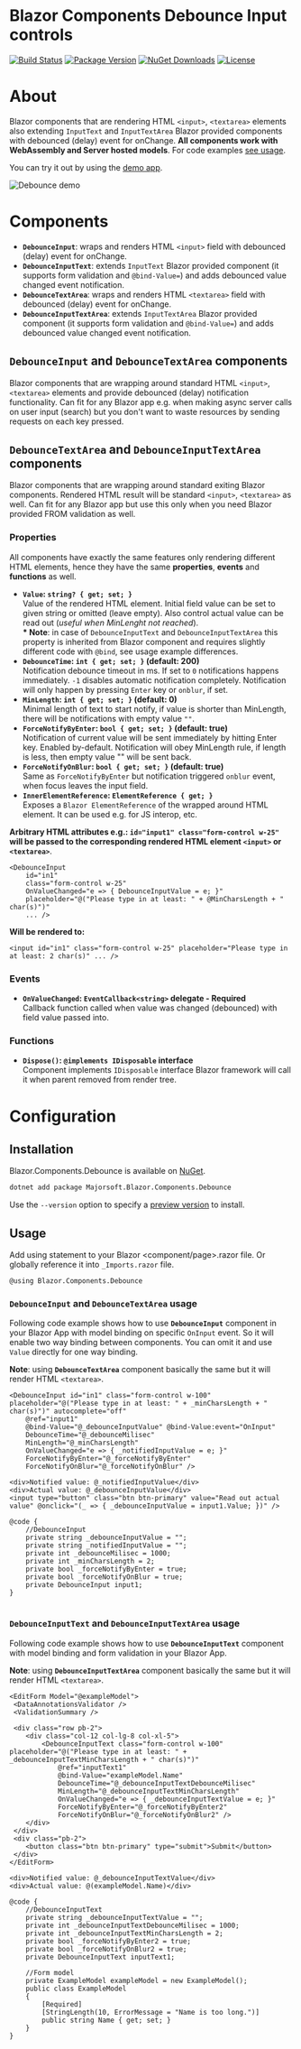 Blazor Components Debounce Input controls
============
[![Build Status](https://dev.azure.com/major-soft/GitHub/_apis/build/status/blazor-components/blazor-components-build-check)](https://dev.azure.com/major-soft/GitHub/_build/latest?definitionId=6)
[![Package Version](https://img.shields.io/nuget/v/Majorsoft.Blazor.Components.Debounce?label=Latest%20Version)](https://www.nuget.org/packages/Majorsoft.Blazor.Components.Debounce/)
[![NuGet Downloads](https://img.shields.io/nuget/dt/Majorsoft.Blazor.Components.Debounce?label=Downloads)](https://www.nuget.org/packages/Majorsoft.Blazor.Components.Debounce/)
[![License](https://img.shields.io/badge/License-MIT-green.svg)](https://github.com/majorimi/blazor-components/blob/master/LICENSE)

# About

Blazor components that are rendering HTML `<input>`, `<textarea>` elements also extending `InputText` and `InputTextArea` Blazor provided components with debounced (delay) event for onChange. **All components work with WebAssembly and Server hosted models**. 
For code examples [see usage](https://github.com/majorimi/blazor-components/blob/master/src/Blazor.Components.TestApps.Common/Components/Debounce.razor).

You can try it out by using the [demo app](https://blazorextensions.z6.web.core.windows.net/debounceinput).

![Debounce demo](https://github.com/majorimi/blazor-components/raw/master/.github/docs/gifs/debounce.gif)

# Components

- **`DebounceInput`**: wraps and renders HTML `<input>` field with debounced (delay) event for onChange.
- **`DebounceInputText`**: extends `InputText` Blazor provided component (it supports form validation and `@bind-Value=`) and adds debounced value changed event notification.
- **`DebounceTextArea`**: wraps and renders HTML `<textarea>` field with debounced (delay) event for onChange.
- **`DebounceInputTextArea`**: extends `InputTextArea` Blazor provided component (it supports form validation and `@bind-Value=`) and adds debounced value changed event notification.

## `DebounceInput` and `DebounceTextArea` components

Blazor components that are wrapping around standard  HTML `<input>`, `<textarea>` elements and provide debounced (delay) notification functionality.
Can fit for any Blazor app e.g. when making async server calls on user input (search) but you don't want to waste resources by sending requests on each key pressed. 

## `DebounceTextArea` and `DebounceInputTextArea` components

Blazor components that are wrapping around standard exiting Blazor components. Rendered HTML result will be standard `<input>`, `<textarea>` as well.
Can fit for any Blazor app but use this only when you need Blazor provided FROM validation as well.

### Properties

All components have exactly the same features only rendering different HTML elements, hence 
they have the same **properties**, **events** and **functions** as well.

- **`Value`: `string? { get; set; }`** <br />
  Value of the rendered HTML element. Initial field value can be set to given string or omitted (leave empty). 
  Also control actual value can be read out (_useful when MinLenght not reached_).
  <br />**\* Note**: in case of `DebounceInputText` and `DebounceInputTextArea` this property is inherited from Blazor
  component and requires slightly different code with `@bind`, see usage example differences.
- **`DebounceTime`: `int { get; set; }` (default: 200)** <br />
  Notification debounce timeout in ms. If set to `0` notifications happens immediately. `-1` disables automatic notification completely. Notification will only happen by pressing `Enter` key or `onblur`, if set.
- **`MinLength`: `int { get; set; }` (default: 0)** <br />
  Minimal length of text to start notify, if value is shorter than MinLength, there will be notifications with empty value `""`.
- **`ForceNotifyByEnter`: `bool { get; set; }` (default: true)** <br />
  Notification of current value will be sent immediately by hitting Enter key. Enabled by-default. Notification will obey MinLength rule, if length is less, then empty value "" will be sent back.
- **`ForceNotifyOnBlur`:  `bool { get; set; }` (default: true)** <br />
  Same as `ForceNotifyByEnter` but notification triggered `onblur` event, when focus leaves the input field.
- **`InnerElementReference`: `ElementReference { get; }`** <br />
  Exposes a `Blazor ElementReference` of the wrapped around HTML element. It can be used e.g. for JS interop, etc.

**Arbitrary HTML attributes e.g.: `id="input1" class="form-control w-25"` will be passed to the corresponding rendered HTML element `<input>` or `<textarea>`**.

```
<DebounceInput 
	id="in1"
	class="form-control w-25" 
	OnValueChanged="e => { DebounceInputValue = e; }" 
	placeholder="@("Please type in at least: " + @MinCharsLength + " char(s)")"
	... />
```

**Will be rendered to:**
```
<input id="in1" class="form-control w-25" placeholder="Please type in at least: 2 char(s)" ... />
```

### Events
- **`OnValueChanged`: `EventCallback<string>` delegate - Required** <br />
  Callback function called when value was changed (debounced) with field value passed into.

### Functions

- **`Dispose()`: `@implements IDisposable` interface** <br />
Component implements `IDisposable` interface Blazor framework will call it when parent removed from render tree.

# Configuration

## Installation

Blazor.Components.Debounce is available on [NuGet](https://www.nuget.org/packages/Majorsoft.Blazor.Components.Debounce/). 

```sh
dotnet add package Majorsoft.Blazor.Components.Debounce
```
Use the `--version` option to specify a [preview version](https://www.nuget.org/packages/Majorsoft.Blazor.Components.Debounce/absoluteLatest) to install.

## Usage

Add using statement to your Blazor <component/page>.razor file. Or globally reference it into `_Imports.razor` file.
```
@using Blazor.Components.Debounce
```

### `DebounceInput` and `DebounceTextArea` usage

Following code example shows how to use **`DebounceInput`** component in your Blazor App with model binding
on specific `OnInput` event. So it will enable two way binding between components. You can omit it and use `Value` directly for one way binding.

**Note**: using **`DebounceTextArea`** component basically the same but it will render HTML `<textarea>`.

```
<DebounceInput id="in1" class="form-control w-100" placeholder="@("Please type in at least: " + _minCharsLength + " char(s)")" autocomplete="off"
	@ref="input1"
	@bind-Value="@_debounceInputValue" @bind-Value:event="OnInput"
	DebounceTime="@_debounceMilisec"
	MinLength="@_minCharsLength"
	OnValueChanged="e => { _notifiedInputValue = e; }"
	ForceNotifyByEnter="@_forceNotifyByEnter"
	ForceNotifyOnBlur="@_forceNotifyOnBlur" />

<div>Notified value: @_notifiedInputValue</div>
<div>Actual value: @_debounceInputValue</div>
<input type="button" class="btn btn-primary" value="Read out actual value" @onclick="(_ => { _debounceInputValue = input1.Value; })" />
	
@code {
	//DebounceInput
	private string _debounceInputValue = "";
	private string _notifiedInputValue = "";
	private int _debounceMilisec = 1000;
	private int _minCharsLength = 2;
	private bool _forceNotifyByEnter = true;
	private bool _forceNotifyOnBlur = true;
	private DebounceInput input1;
}
	
```

### `DebounceInputText` and `DebounceInputTextArea` usage

Following code example shows how to use **`DebounceInputText`** component with model binding and form validation in your Blazor App.

**Note**: using **`DebounceInputTextArea`** component basically the same but it will render HTML `<textarea>`.

```
<EditForm Model="@exampleModel">
 <DataAnnotationsValidator />
 <ValidationSummary />
 
 <div class="row pb-2">
	<div class="col-12 col-lg-8 col-xl-5">
		<DebounceInputText class="form-control w-100" placeholder="@("Please type in at least: " + _debounceInputTextMinCharsLength + " char(s)")"
			@ref="inputText1"
			@bind-Value="exampleModel.Name"
			DebounceTime="@_debounceInputTextDebounceMilisec"
			MinLength="@_debounceInputTextMinCharsLength"
			OnValueChanged="e => { _debounceInputTextValue = e; }"
			ForceNotifyByEnter="@_forceNotifyByEnter2"
			ForceNotifyOnBlur="@_forceNotifyOnBlur2" />
	</div>
 </div>
 <div class="pb-2">
	<button class="btn btn-primary" type="submit">Submit</button>
 </div>
</EditForm>

<div>Notified value: @_debounceInputTextValue</div>
<div>Actual value: @(exampleModel.Name)</div>

@code {
	//DebounceInputText
	private string _debounceInputTextValue = "";
	private int _debounceInputTextDebounceMilisec = 1000;
	private int _debounceInputTextMinCharsLength = 2;
	private bool _forceNotifyByEnter2 = true;
	private bool _forceNotifyOnBlur2 = true;
	private DebounceInputText inputText1;
	
	//Form model
	private ExampleModel exampleModel = new ExampleModel();
	public class ExampleModel
	{
		[Required]
		[StringLength(10, ErrorMessage = "Name is too long.")]
		public string Name { get; set; }
	}
}
```
